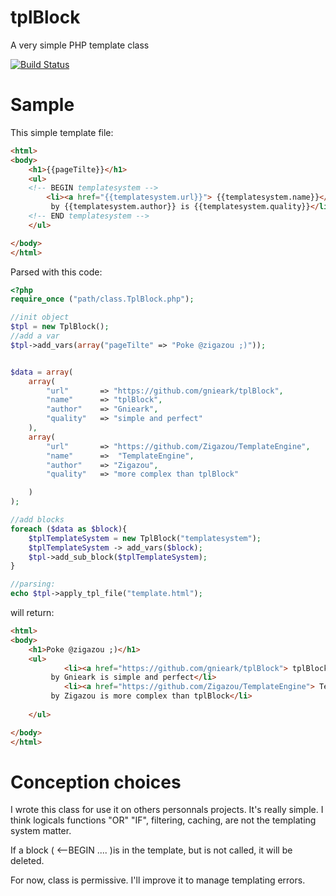 # tplBlock

A very simple PHP template class

[![Build Status](https://travis-ci.org/gnieark/tplBlock.svg?branch=master)](https://travis-ci.org/gnieark/tplBlock)

# Sample

This simple template file:

```html
<html>
<body>
    <h1>{{pageTilte}}</h1>
    <ul>
    <!-- BEGIN templatesystem -->
        <li><a href="{{templatesystem.url}}"> {{templatesystem.name}}</a>
         by {{templatesystem.author}} is {{templatesystem.quality}}</li> 
    <!-- END templatesystem -->
    </ul>

</body>
</html>
```

Parsed with this code:

```php
<?php
require_once ("path/class.TplBlock.php");

//init object
$tpl = new TplBlock();
//add a var
$tpl->add_vars(array("pageTilte" => "Poke @zigazou ;)"));


$data = array(
    array(
        "url"       => "https://github.com/gnieark/tplBlock",
        "name"      => "tplBlock",
        "author"    => "Gnieark",
        "quality"   => "simple and perfect"
    ),
    array(
        "url"       => "https://github.com/Zigazou/TemplateEngine",
        "name"      =>  "TemplateEngine",
        "author"    => "Zigazou",
        "quality"   => "more complex than tplBlock"

    )
);

//add blocks
foreach ($data as $block){
    $tplTemplateSystem = new TplBlock("templatesystem");
    $tplTemplateSystem -> add_vars($block);
    $tpl->add_sub_block($tplTemplateSystem);
}

//parsing:
echo $tpl->apply_tpl_file("template.html");
```
will return:

```html
<html>
<body>
    <h1>Poke @zigazou ;)</h1>
    <ul>
            <li><a href="https://github.com/gnieark/tplBlock"> tplBlock</a>
         by Gnieark is simple and perfect</li> 
            <li><a href="https://github.com/Zigazou/TemplateEngine"> TemplateEngine</a>
         by Zigazou is more complex than tplBlock</li> 
    
    </ul>

</body>
</html>
```

# Conception choices

I wrote this class for use it on others personnals projects. It's really simple. I think logicals functions "OR" "IF", filtering, caching, are not the templating system matter.

If a block ( <--BEGIN .... )is in the template, but is not called, it will be deleted.

For now, class is permissive. I'll improve it to manage templating errors.
